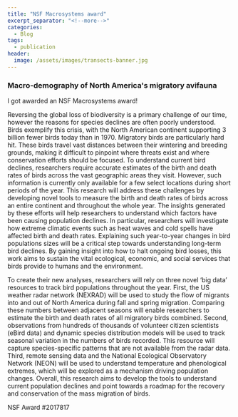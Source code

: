 ```yaml
---
title: "NSF Macrosystems award"
excerpt_separator: "<!--more-->"
categories:
  - Blog
tags:
  - publication
header:
  image: /assets/images/transects-banner.jpg
---
```


### Macro-demography of North America's migratory avifauna
I got awarded an NSF Macrosystems award!

Reversing the global loss of biodiversity is a primary challenge of our time, however the reasons for species declines are often poorly understood. Birds exemplify this crisis, with the North American continent supporting 3 billion fewer birds today than in 1970. Migratory birds are particularly hard hit. These birds travel vast distances between their wintering and breeding grounds, making it difficult to pinpoint where threats exist and where conservation efforts should be focused. To understand current bird declines, researchers require accurate estimates of the birth and death rates of birds across the vast geographic areas they visit. However, such information is currently only available for a few select locations during short periods of the year. This research will address these challenges by developing novel tools to measure the birth and death rates of birds across an entire continent and throughout the whole year. The insights generated by these efforts will help researchers to understand which factors have been causing population declines. In particular, researchers will investigate how extreme climatic events such as heat waves and cold spells have affected birth and death rates. Explaining such year-to-year changes in bird populations sizes will be a critical step towards understanding long-term bird declines. By gaining insight into how to halt ongoing bird losses, this work aims to sustain the vital ecological, economic, and social services that birds provide to humans and the environment. 

To create their new analyses, researchers will rely on three novel ‘big data’ resources to track bird populations throughout the year. First, the US weather radar network (NEXRAD) will be used to study the flow of migrants into and out of North America during fall and spring migration. Comparing these numbers between adjacent seasons will enable researchers to estimate the birth and death rates of all migratory birds combined. Second, observations from hundreds of thousands of volunteer citizen scientists (eBird data) and dynamic species distribution models will be used to track seasonal variation in the numbers of birds recorded. This resource will capture species-specific patterns that are not available from the radar data. Third, remote sensing data and the National Ecological Observatory Network (NEON) will be used to understand temperature and phenological extremes, which will be explored as a mechanism driving population changes. Overall, this research aims to develop the tools to understand current population declines and point towards a roadmap for the recovery and conservation of the mass migration of birds. 

NSF Award #2017817
